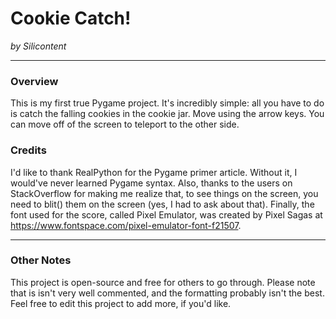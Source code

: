 # Cookie Catch!
*by Silicontent*

---

### Overview
This is my first true Pygame project. It's incredibly simple: all you
have to do is catch the falling cookies in the cookie jar. Move using the arrow keys. You can
move off of the screen to teleport to the other side.

### Credits
I'd like to thank RealPython for the Pygame primer article. Without it,
I would've never learned Pygame syntax. Also, thanks to the users on StackOverflow
for making me realize that, to see things on the screen, you need to blit() them on
the screen (yes, I had to ask about that). Finally, the font used for the score,
called Pixel Emulator, was created by Pixel Sagas at https://www.fontspace.com/pixel-emulator-font-f21507.

---

### Other Notes
This project is open-source and free for others to go through. Please note that is isn't
very well commented, and the formatting probably isn't the best.
Feel free to edit this project to add more, if you'd like.